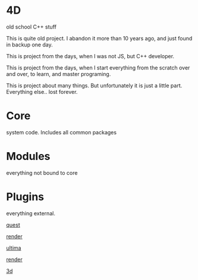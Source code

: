 # 4D
old school C++ stuff

This is quite old project. I abandon it more than 10 years ago, and just found in backup one day.

This is project from the days, when I was not JS, but C++ developer.

This is project from the days, when I start everything from the scratch over and over, to learn, and master programing.
  
This is project about many things. But unfortunately it is just a little part.
Everything else.. lost forever.


# Core
 system code. Includes all common packages
 
# Modules
 everything not bound to core 

# Plugins
 everything external. 
 
 [quest](http://www.kashey.ru/mimg/Z.jpg)
 
 [render](http://www.kashey.ru/mimg/03_kuhnya.jpg)
 
 
 [ultima](http://www.kashey.ru/mimg/123.jpg)
 
 [render](http://www.kashey.ru/mimg/234.jpg)
 
 [3d](http://www.kashey.ru/mimg/blop_noscene.JPG)
 